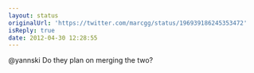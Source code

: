 ```yaml
---
layout: status
originalUrl: 'https://twitter.com/marcgg/status/196939186245353472'
isReply: true
date: 2012-04-30 12:28:55
---
```


@yannski Do they plan on merging the two?
